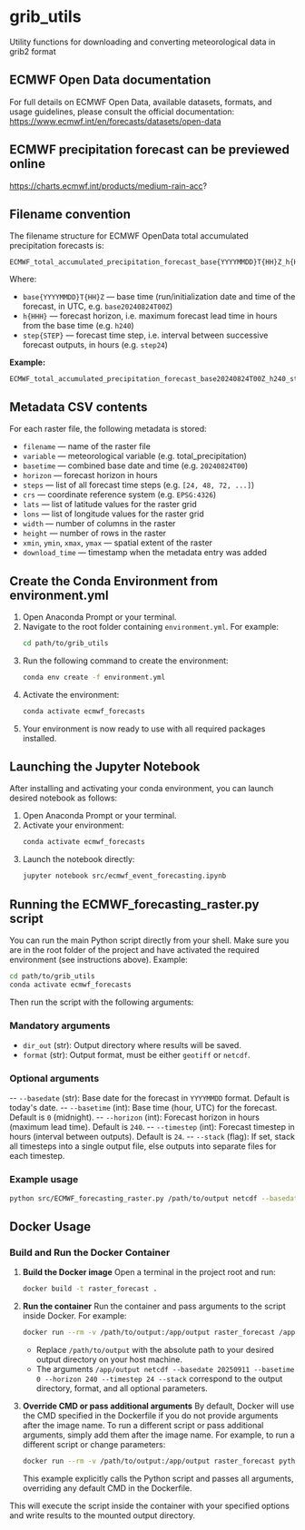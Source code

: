 # grib_utils
Utility functions for downloading and converting meteorological data in grib2 format

## ECMWF Open Data documentation
For full details on ECMWF Open Data, available datasets, formats, and usage guidelines, please consult the official documentation:  
https://www.ecmwf.int/en/forecasts/datasets/open-data

## ECMWF precipitation forecast can be previewed online
https://charts.ecmwf.int/products/medium-rain-acc?

## Filename convention
The filename structure for ECMWF OpenData total accumulated precipitation forecasts is:

```
ECMWF_total_accumulated_precipitation_forecast_base{YYYYMMDD}T{HH}Z_h{HHH}_step{STEP}.grb
```

Where:
- `base{YYYYMMDD}T{HH}Z` — base time (run/initialization date and time of the forecast, in UTC, e.g. `base20240824T00Z`)
- `h{HHH}` — forecast horizon, i.e. maximum forecast lead time in hours from the base time (e.g. `h240`)
- `step{STEP}` — forecast time step, i.e. interval between successive forecast outputs, in hours (e.g. `step24`)

**Example:**
```
ECMWF_total_accumulated_precipitation_forecast_base20240824T00Z_h240_step24.grb
```

## Metadata CSV contents

For each raster file, the following metadata is stored:

- `filename` — name of the raster file
- `variable` — meteorological variable (e.g. total_precipitation)
- `basetime` — combined base date and time (e.g. `20240824T00`)
- `horizon` — forecast horizon in hours
- `steps` — list of all forecast time steps (e.g. `[24, 48, 72, ...]`)
- `crs` — coordinate reference system (e.g. `EPSG:4326`)
- `lats` — list of latitude values for the raster grid
- `lons` — list of longitude values for the raster grid
- `width` — number of columns in the raster
- `height` — number of rows in the raster
- `xmin`, `ymin`, `xmax`, `ymax` — spatial extent of the raster
- `download_time` — timestamp when the metadata entry was added

## Create the Conda Environment from environment.yml

1. Open Anaconda Prompt or your terminal.
2. Navigate to the root folder containing `environment.yml`. For example:
   ```sh
   cd path/to/grib_utils
   ```
3. Run the following command to create the environment:
   ```sh
   conda env create -f environment.yml
   ```
4. Activate the environment:
   ```sh
   conda activate ecmwf_forecasts
   ```
5. Your environment is now ready to use with all required packages installed.

## Launching the Jupyter Notebook

After installing and activating your conda environment, you can launch desired notebook as follows:

1. Open Anaconda Prompt or your terminal.
2. Activate your environment:
   ```sh
   conda activate ecmwf_forecasts
   ```
3. Launch the notebook directly:
   ```sh
   jupyter notebook src/ecmwf_event_forecasting.ipynb
   ```

## Running the ECMWF_forecasting_raster.py script

You can run the main Python script directly from your shell. Make sure you are in the root folder of the project and have activated the required environment (see instructions above). Example:

```sh
cd path/to/grib_utils
conda activate ecmwf_forecasts
```

Then run the script with the following arguments:

### Mandatory arguments

- `dir_out` (str): Output directory where results will be saved.
- `format` (str): Output format, must be either `geotiff` or `netcdf`.

### Optional arguments

-- `--basedate` (str): Base date for the forecast in `YYYYMMDD` format. Default is today's date.
-- `--basetime` (int): Base time (hour, UTC) for the forecast. Default is `0` (midnight).
-- `--horizon` (int): Forecast horizon in hours (maximum lead time). Default is `240`.
-- `--timestep` (int): Forecast timestep in hours (interval between outputs). Default is `24`.
-- `--stack` (flag): If set, stack all timesteps into a single output file, else outputs into separate files for each timestep.

### Example usage

```sh
python src/ECMWF_forecasting_raster.py /path/to/output netcdf --basedate 20240824 --basetime 0 --horizon 240 --timestep 24 --stack
```

## Docker Usage

### Build and Run the Docker Container

1. **Build the Docker image**
   Open a terminal in the project root and run:
   ```sh
   docker build -t raster_forecast .
   ```

2. **Run the container**
   Run the container and pass arguments to the script inside Docker. For example:
   ```sh
   docker run --rm -v /path/to/output:/app/output raster_forecast /app/output netcdf --basedate 20240824 --basetime 0 --horizon 240 --timestep 24 --stack
   ```
   - Replace `/path/to/output` with the absolute path to your desired output directory on your host machine.
   - The arguments `/app/output netcdf --basedate 20250911 --basetime 0 --horizon 240 --timestep 24 --stack` correspond to the output directory, format, and all optional parameters.

3. **Override CMD or pass additional arguments**
   By default, Docker will use the CMD specified in the Dockerfile if you do not provide arguments after the image name. To run a different script or pass additional arguments, simply add them after the image name. For example, to run a different script or change parameters:
   ```sh
   docker run --rm -v /path/to/output:/app/output raster_forecast python src/ECMWF_forecasting_raster.py /app/output geotiff --basedate 20240824 --basetime 0 --horizon 240 --timestep 24 --stack
   ```
   This example explicitly calls the Python script and passes all arguments, overriding any default CMD in the Dockerfile.

This will execute the script inside the container with your specified options and write results to the mounted output directory.